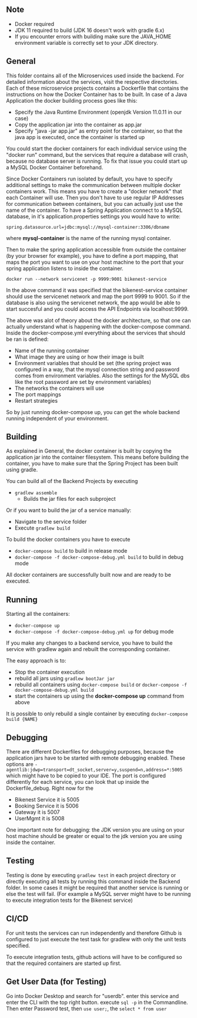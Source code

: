 ## Note
- Docker required
- JDK 11 required to build (JDK 16 doesn't work with gradle 6.x)
- If you encounter errors with building make sure the JAVA_HOME environment variable is correctly set to your JDK directory.

## General
This folder contains all of the Microservices used inside the backend. For detailed information about the services, visit the respective directories.
Each of these microservice projects contains a Dockerfile that contains the instructions on how the Docker Container has to be built. In case of a Java Application the docker building process goes like this: 
- Specify the Java Runtime Environment (openjdk Version 11.0.11 in our case)
- Copy the application jar into the container as app.jar
- Specify "java -jar app.jar" as entry point for the container, so that the java app is executed, once the container is started up

You could start the docker containers for each individual service using the "docker run" command, but the services that require a database will crash, because no database server is running. To fix that issue you could start up a MySQL Docker Container beforehand.

Since Docker Containers run isolated by default, you have to specify additional settings to make the communication between multiple docker containers work. This means you have to create a "docker network" that each Container will use. Then you don't have to use regular IP Addresses for communication between containers, but you can actually just use the name of the container.
To have a Spring Application connect to a MySQL database, in it's application.properties settings you would have to write:

    spring.datasource.url=jdbc:mysql://mysql-container:3306/dbname
where **mysql-container** is the name of the running mysql container.

Then to make the spring application accessible from outside the container (by your browser for example), you have to define a port mapping, that maps the port you want to use on your host machine to the port that your spring application listens to inside the container.

    docker run --network servicenet -p 9999:9001 bikenest-service
In the above command it was specified that the bikenest-service container should use the servicenet network and map the port 9999 to 9001. So if the database is also using the servicenet network, the app would be able to start succesful and you could access the API Endpoints via localhost:9999.

The above was alot of theory about the docker architecture, so that one can actually understand what is happening with the docker-compose command.
Inside the docker-compose.yml everything about the services that should be ran is defined:
- Name of the running container
- What image they are using or how their image is built
- Environment variables that should be set (the spring project was configured in a way, that the mysql connection string and password comes from environment variables. Also the settings for the MySQL dbs like the root password are set by environment variables)
- The networks the containers will use
- The port mappings
- Restart strategies

So by just running docker-compose up, you can get the whole backend running independent of your environment.

## Building

As explained in General, the docker container is built by copying the application jar into the container filesystem. This means before building the container, you have to make sure that the Spring Project has been built using gradle.

You can build all of the Backend Projects by executing
- `gradlew assemble`
    - Builds the jar files for each subproject
    
Or if you want to build the jar of a service manually:
- Navigate to the service folder
- Execute `gradlew build`

To build the docker containers you have to execute
- `docker-compose build` to build in release mode
- `docker-compose -f docker-compose-debug.yml build` to build in debug mode

All docker containers are successfully built now and are ready to be executed.

## Running

Starting all the containers:
- `docker-compose up`
- `docker-compose -f docker-compose-debug.yml up` for debug mode

If you make any changes to a backend service, you have to build the service with gradlew again and rebuilt the corresponding container.

The easy approach is to:
- Stop the container execution
- rebuild all jars using `gradlew bootJar jar`
- rebuild all containers using `docker-compose build` or
`docker-compose -f docker-compose-debug.yml build`
- start the containers up using the **docker-compose up** command from above

It is possible to only rebuild a single container by executing
`docker-compose build {NAME}`

## Debugging
 
There are different Dockerfiles for debugging purposes, because the application jars have to be started with remote debugging enabled.
These options are `-agentlib:jdwp=transport=dt_socket,server=y,suspend=n,address=*:5005` which might have to be copied to your IDE.
The port is configured differently for each service, you can look that up inside the Dockerfile_debug.
Right now for the
- Bikenest Service it is 5005
- Booking Service it is 5006 
- Gateway it is 5007
- UserMgmt it is 5008
	
   
One important note for debugging: the JDK version you are using on your host machine should be greater or equal to the jdk version you are using inside the container.

## Testing

Testing is done by executing `gradlew test` in each project directory or directly executing all tests by running
this command inside the Backend folder.
In some cases it might be required that another service is running or else the test will fail. (For example a MySQL server might have to be running to execute integration tests for the Bikenest service)

## CI/CD

For unit tests the services can run independently and therefore Github is configured
to just execute the test task for gradlew with only the unit tests specified.

To execute integration tests, github actions will have to be configured so that the required containers are started up first.

## Get User Data (for Testing)

Go into Docker Desktop and search for "userdb". enter this service and enter the CLI with the top right button. 
execute `sql -p` in the Commandline. 
Then enter Password test,
then  `use user;`,
the `select * from user`

